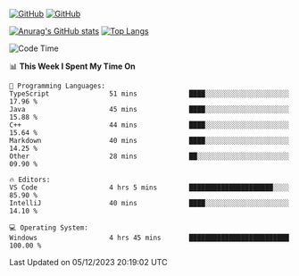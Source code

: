 [![GitHub](https://img.shields.io/github/followers/sharpxk?style=social)](https://github.com/sharpxk) [![GitHub](https://img.shields.io/github/stars/sharpxk?style=social)](https://github.com/sharpxk)

[![Anurag's GitHub stats](https://github-readme-stats-git-masterrstaa-rickstaa.vercel.app/api?username=sharpxk&hide=contribs,prs,issues&show_icons=true&theme=tokyonight)](https://github.com/anuraghazra/github-readme-stats)
[![Top Langs](https://github-readme-stats-git-masterrstaa-rickstaa.vercel.app/api/top-langs/?username=sharpxk&layout=compact&theme=tokyonight)](https://github.com/anuraghazra/github-readme-stats)

<!--START_SECTION:waka-->
![Code Time](http://img.shields.io/badge/Code%20Time-370%20hrs%2022%20mins-blue)

📊 **This Week I Spent My Time On** 

```text
💬 Programming Languages: 
TypeScript               51 mins             ████░░░░░░░░░░░░░░░░░░░░░   17.96 % 
Java                     45 mins             ████░░░░░░░░░░░░░░░░░░░░░   15.88 % 
C++                      44 mins             ████░░░░░░░░░░░░░░░░░░░░░   15.64 % 
Markdown                 40 mins             ████░░░░░░░░░░░░░░░░░░░░░   14.25 % 
Other                    28 mins             ██░░░░░░░░░░░░░░░░░░░░░░░   09.90 % 

🔥 Editors: 
VS Code                  4 hrs 5 mins        █████████████████████░░░░   85.90 % 
IntelliJ                 40 mins             ████░░░░░░░░░░░░░░░░░░░░░   14.10 % 

💻 Operating System: 
Windows                  4 hrs 45 mins       █████████████████████████   100.00 % 
```


 Last Updated on 05/12/2023 20:19:02 UTC
<!--END_SECTION:waka-->
